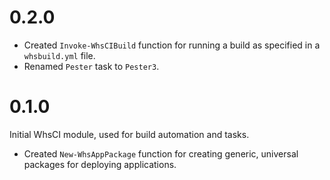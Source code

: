 # 0.2.0

 * Created `Invoke-WhsCIBuild` function for running a build as specified in a `whsbuild.yml` file.
 * Renamed `Pester` task to `Pester3`.


# 0.1.0

Initial WhsCI module, used for build automation and tasks.

 * Created `New-WhsAppPackage` function for creating generic, universal packages for deploying applications.

